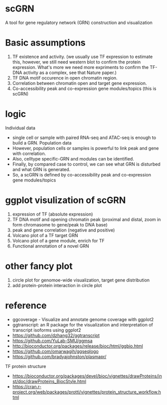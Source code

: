 # scGRN
A tool for gene regulatory network (GRN) construction and visualization

# Basic assumptions
1. TF existence and activity. (we usually use TF expression to estimate this, however, we still need western blot to confirm the protein expression. What's more we need more expriments to confirm the TF-DNA activity as a complex, see that Nature paper.)
2. TF DNA motif occurence in open chromatin region. 
3. Correlation between chromatin open and target gene expression.
4. Co-accessibility peak and co-expression gene modules/topics (this is scGRN)

# logic
Individual data
- single cell or sample with paired RNA-seq and ATAC-seq is enough to build a GRN.
Population data
- However, population cells or samples is powerful to link peak and gene with correlation.
- Also, celltype specific-GRN and modules can be identified.
- Finally, by compared case to control, we can see what GRN is disturbed and what GRN is generated.
- So, a scGRN is defined by co-accessibility peak and co-expression gene modules/topics

# ggplot visulization of scGRN
1. expression of TF (absolute expression)
2. TF DNA motif and opening chromatin peak (proximal and distal, zoom in form chromasome to gene/peak to DNA base)
3. peak and gene correlation (negative and positive) 
4. Volcano plot of a TF target GRN
5. Volcano plot of a gene module, enrich for TF
6. Functional annotation of a novel GRN

# other fancy plot
1. circle plot for genomoe-wide visualization, target gene distribution
2. add protein-protein interaction in circle plot


# reference
- ggcoverage - Visualize and annotate genome coverage with ggplot2
- ggtranscript: an R package for the visualization and interpretation of transcript isoforms using ggplot2
- https://github.com/dzhang32/ggtranscript
- https://github.com/YuLab-SMU/ggmsa
- http://bioconductor.org/packages/release/bioc/html/ggbio.html
- https://github.com/omarwagih/ggseqlogo
- https://github.com/bradyajohnston/plasmapr/

TF protein structure
- https://bioconductor.org/packages/devel/bioc/vignettes/drawProteins/inst/doc/drawProteins_BiocStyle.html
- https://cran.r-project.org/web/packages/protti/vignettes/protein_structure_workflow.html


